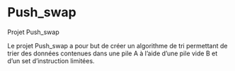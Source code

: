 # Push_swap
Projet Push_swap

Le projet Push_swap a pour but de créer un algorithme de tri permettant de trier des données contenues dans une pile A à l’aide d’une pile vide B et d’un set d’instruction limitées.
